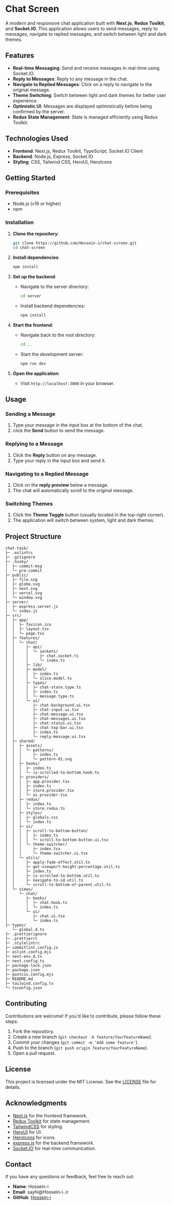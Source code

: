# Chat Screen

A modern and responsive chat application built with **Next.js**, **Redux Toolkit**, and **Socket.IO**. This application allows users to send messages, reply to messages, navigate to replied messages, and switch between light and dark themes.

## Features

- **Real-time Messaging**: Send and receive messages in real-time using Socket.IO.
- **Reply to Messages**: Reply to any message in the chat.
- **Navigate to Replied Messages**: Click on a reply to navigate to the original message.
- **Theme Switching**: Switch between light and dark themes for better user experience.
- **Optimistic UI**: Messages are displayed optimistically before being confirmed by the server.
- **Redux State Management**: State is managed efficiently using Redux Toolkit.

## Technologies Used

- **Frontend**: Next.js, Redux Toolkit, TypeScript, Socket.IO Client
- **Backend**: Node.js, Express, Socket.IO
- **Styling**: CSS, Tailwind CSS, HeroUI, HeroIcons

## Getting Started

### Prerequisites

- Node.js (v16 or higher)
- npm

### Installation

1. **Clone the repository**:

   ```bash
   git clone https://github.com/Hossein-i/chat-screen.git
   cd chat-screen
   ```

2. **Install dependencies**:

   ```bash
   npm install
   ```

3. **Set up the backend**:

   - Navigate to the server directory:

     ```bash
     cd server
     ```

   - Install backend dependencies:

     ```bash
     npm install
     ```

4. **Start the frontend**:

   - Navigate back to the root directory:

     ```bash
     cd ..
     ```

   - Start the development server:

     ```bash
     npm run dev
     ```

5. **Open the application**:
   - Visit `http://localhost:3000` in your browser.

## Usage

### Sending a Message

1. Type your message in the input box at the bottom of the chat.
2. click the **Send** button to send the message.

### Replying to a Message

1. Click the **Reply** button on any message.
2. Type your reply in the input box and send it.

### Navigating to a Replied Message

1. Click on the **reply preview** below a message.
2. The chat will automatically scroll to the original message.

### Switching Themes

1. Click the **Theme Toggle** button (usually located in the top-right corner).
2. The application will switch between system, light and dark themes.

## Project Structure

```
chat-task/
├─ .eslintrc
├─ .gitignore
├─ .husky/
│  ├─ commit-msg
│  └─ pre-commit
├─ public/
│  ├─ file.svg
│  ├─ globe.svg
│  ├─ next.svg
│  ├─ vercel.svg
│  └─ window.svg
├─ server/
│  ├─ express.server.js
│  └─ index.js
├─ src/
│  ├─ app/
│  │  ├─ favicon.ico
│  │  ├─ layout.tsx
│  │  └─ page.tsx
│  ├─ features/
│  │  └─ chat/
│  │     ├─ api/
│  │     │  └─ sockets/
│  │     │     ├─ chat.socket.ts
│  │     │     └─ index.ts
│  │     ├─ lib/
│  │     ├─ model/
│  │     │  ├─ index.ts
│  │     │  └─ slice.model.ts
│  │     ├─ types/
│  │     │  ├─ chat-state.type.ts
│  │     │  ├─ index.ts
│  │     │  └─ message.type.ts
│  │     └─ ui/
│  │        ├─ chat-background.ui.tsx
│  │        ├─ chat-input.ui.tsx
│  │        ├─ chat-message.ui.tsx
│  │        ├─ chat-messages.ui.tsx
│  │        ├─ chat-status.ui.tsx
│  │        ├─ chat-top-bar.ui.tsx
│  │        ├─ index.ts
│  │        └─ reply-message.ui.tsx
│  ├─ shared/
│  │  ├─ assets/
│  │  │  └─ patterns/
│  │  │     ├─ index.ts
│  │  │     └─ pattern-01.svg
│  │  ├─ hooks/
│  │  │  ├─ index.ts
│  │  │  └─ is-scrolled-to-bottom.hook.ts
│  │  ├─ providers/
│  │  │  ├─ app.provider.tsx
│  │  │  ├─ index.ts
│  │  │  ├─ store.provider.tsx
│  │  │  └─ ui.provider.tsx
│  │  ├─ redux/
│  │  │  ├─ index.ts
│  │  │  └─ store.redux.ts
│  │  ├─ styles/
│  │  │  ├─ globals.css
│  │  │  └─ index.ts
│  │  ├─ ui/
│  │  │  ├─ scroll-to-bottom-button/
│  │  │  │  ├─ index.ts
│  │  │  │  └─ scroll-to-bottom-button.ui.tsx
│  │  │  └─ theme-switcher/
│  │  │     ├─ index.tsx
│  │  │     └─ theme-switcher.ui.tsx
│  │  └─ utils/
│  │     ├─ apply-fade-effect.util.ts
│  │     ├─ get-viewport-height-percentage.util.ts
│  │     ├─ index.ts
│  │     ├─ is-scrolled-to-bottom.util.ts
│  │     ├─ navigate-to-id.util.ts
│  │     └─ scroll-to-bottom-of-parent.util.ts
│  └─ views/
│     └─ chat/
│        ├─ hooks/
│        │  ├─ chat.hook.ts
│        │  └─ index.ts
│        └─ ui/
│           ├─ chat.ui.tsx
│           └─ index.ts
├─ types/
   └─ global.d.ts
├─ .prettierignore
├─ .prettierrc
├─ .stylelintrc
├─ commitlint.config.js
├─ eslint.config.mjs
├─ next-env.d.ts
├─ next.config.ts
├─ package-lock.json
├─ package.json
├─ postcss.config.mjs
├─ README.md
├─ tailwind.config.ts
└─ tsconfig.json
```

## Contributing

Contributions are welcome! If you'd like to contribute, please follow these steps:

1. Fork the repository.
2. Create a new branch (`git checkout -b feature/YourFeatureName`).
3. Commit your changes (`git commit -m 'Add some feature'`).
4. Push to the branch (`git push origin feature/YourFeatureName`).
5. Open a pull request.

## License

This project is licensed under the MIT License. See the [LICENSE](LICENSE) file for details.

## Acknowledgments

- [Next.js](https://nextjs.org/) for the frontend framework.
- [Redux Toolkit](https://redux-toolkit.js.org/) for state management.
- [TailwindCSS](https://tailwindcss.com/) for styling.
- [HeroUI](https://www.heroui.com/) for UI.
- [HeroIcons](https://heroicons.com/) for icons.
- [express.js](https://expressjs.com/) for the backend framework.
- [Socket.IO](https://socket.io/) for real-time communication.

## Contact

If you have any questions or feedback, feel free to reach out:

- **Name**: Hossein-i
- **Email**: sayhi@Hossein-i..ir
- **GitHub**: [Hossein-i](https://github.com/Hossein-i)
